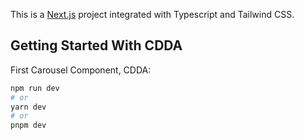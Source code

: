 This is a [Next.js](https://nextjs.org/) project integrated with Typescript and Tailwind CSS.

## Getting Started With CDDA

First Carousel Component, CDDA:

```bash
npm run dev
# or
yarn dev
# or
pnpm dev
```
